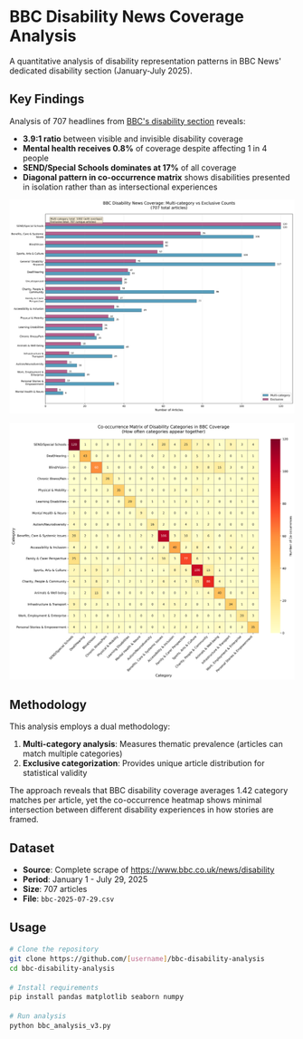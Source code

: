 # BBC Disability News Coverage Analysis

A quantitative analysis of disability representation patterns in BBC News' dedicated disability section (January-July 2025).

## Key Findings

Analysis of 707 headlines from [BBC's disability section](https://www.bbc.co.uk/news/disability) reveals:

- **3.9:1 ratio** between visible and invisible disability coverage
- **Mental health receives 0.8%** of coverage despite affecting 1 in 4 people
- **SEND/Special Schools dominates at 17%** of all coverage
- **Diagonal pattern in co-occurrence matrix** shows disabilities presented in isolation rather than as intersectional experiences

![Coverage Distribution](bbc_disability_coverage_v3.png)

![Co-occurrence Heatmap](bbc_cooccurrence_heatmap_v3.png)

## Methodology

This analysis employs a dual methodology:

1. **Multi-category analysis**: Measures thematic prevalence (articles can match multiple categories)
2. **Exclusive categorization**: Provides unique article distribution for statistical validity

The approach reveals that BBC disability coverage averages 1.42 category matches per article, yet the co-occurrence heatmap shows minimal intersection between different disability experiences in how stories are framed.

## Dataset

- **Source**: Complete scrape of https://www.bbc.co.uk/news/disability
- **Period**: January 1 - July 29, 2025
- **Size**: 707 articles
- **File**: `bbc-2025-07-29.csv`

## Usage

```bash
# Clone the repository
git clone https://github.com/[username]/bbc-disability-analysis
cd bbc-disability-analysis

# Install requirements
pip install pandas matplotlib seaborn numpy

# Run analysis
python bbc_analysis_v3.py
